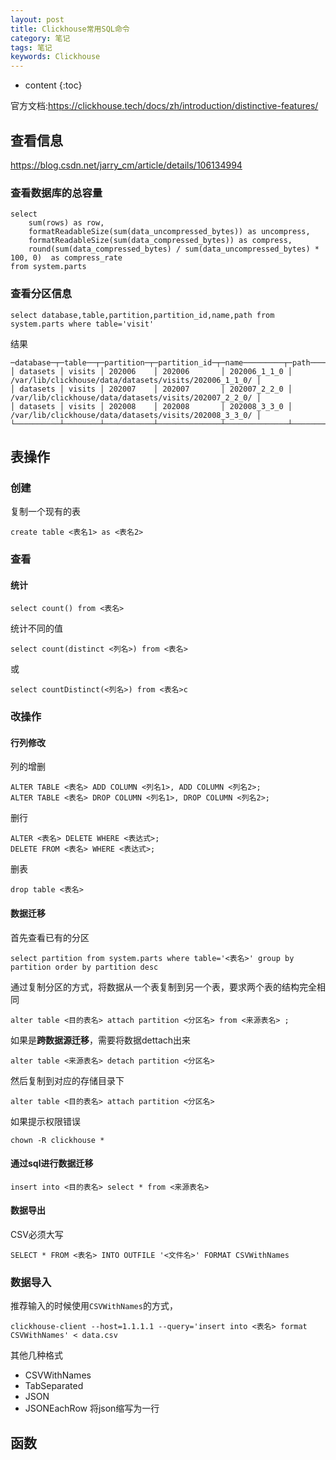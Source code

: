 ```yaml
---
layout: post
title: Clickhouse常用SQL命令
category: 笔记
tags: 笔记
keywords: Clickhouse
---
```

* content
{:toc}

官方文档:<https://clickhouse.tech/docs/zh/introduction/distinctive-features/>

## 查看信息
<https://blog.csdn.net/jarry_cm/article/details/106134994>


### 查看数据库的总容量

```
select
    sum(rows) as row,
    formatReadableSize(sum(data_uncompressed_bytes)) as uncompress,
    formatReadableSize(sum(data_compressed_bytes)) as compress,
    round(sum(data_compressed_bytes) / sum(data_uncompressed_bytes) * 100, 0)  as compress_rate
from system.parts
```

### 查看分区信息

```
select database,table,partition,partition_id,name,path from system.parts where table='visit'
```
结果
```
─database─┬─table──┬─partition─┬─partition_id─┬─name─────────┬─path───────────────────────────────────────────────────┐
│ datasets │ visits │ 202006    │ 202006       │ 202006_1_1_0 │ /var/lib/clickhouse/data/datasets/visits/202006_1_1_0/ │
│ datasets │ visits │ 202007    │ 202007       │ 202007_2_2_0 │ /var/lib/clickhouse/data/datasets/visits/202007_2_2_0/ │
│ datasets │ visits │ 202008    │ 202008       │ 202008_3_3_0 │ /var/lib/clickhouse/data/datasets/visits/202008_3_3_0/ │
└──────────┴────────┴───────────┴──────────────┴──────────────┴────────────────────────────────────────────────────────┘
```



## 表操作


### 创建

复制一个现有的表
```
create table <表名1> as <表名2> 
```

### 查看
#### 统计
```
select count() from <表名>
```
统计不同的值
```
select count(distinct <列名>) from <表名>
```
或
```
select countDistinct(<列名>) from <表名>c
```

### 改操作
#### 行列修改
列的增删
```
ALTER TABLE <表名> ADD COLUMN <列名1>, ADD COLUMN <列名2>;
ALTER TABLE <表名> DROP COLUMN <列名1>, DROP COLUMN <列名2>;
```
删行
```
ALTER <表名> DELETE WHERE <表达式>;
DELETE FROM <表名> WHERE <表达式>;
```
删表

```
drop table <表名>
```

#### 数据迁移
首先查看已有的分区
```
select partition from system.parts where table='<表名>' group by partition order by partition desc
```
通过复制分区的方式，将数据从一个表复制到另一个表，要求两个表的结构完全相同
```
alter table <目的表名> attach partition <分区名> from <来源表名> ;
```


如果是**跨数据源迁移**，需要将数据dettach出来
```
alter table <来源表名> detach partition <分区名>
```
然后复制到对应的存储目录下
```
alter table <目的表名> attach partition <分区名>
```
如果提示权限错误
```
chown -R clickhouse *
```


#### 通过sql进行数据迁移

```
insert into <目的表名> select * from <来源表名>
```

#### 数据导出
CSV必须大写
```
SELECT * FROM <表名> INTO OUTFILE '<文件名>' FORMAT CSVWithNames
```


### 数据导入
推荐输入的时候使用`CSVWithNames`的方式，
```
clickhouse-client --host=1.1.1.1 --query='insert into <表名> format CSVWithNames' < data.csv
```


其他几种格式
- CSVWithNames
- TabSeparated 
- JSON
- JSONEachRow 将json缩写为一行


## 函数
